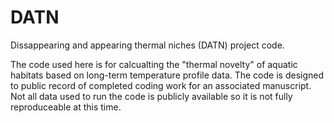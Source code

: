 # DATN
Dissappearing and appearing thermal niches (DATN) project code.

The code used here is for calcualting the "thermal novelty" of aquatic habitats based on long-term temperature profile data. The code is designed to public record of completed coding work for an associated manuscript. Not all data used to run the code is publicly available so it is not fully reproduceable at this time.
